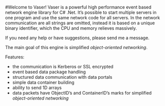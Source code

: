 #Welcome to Vaser!
Vaser is a powerful high performance event based network engine library for C# .Net. It’s possible to start multiple servers in one program and use the same network code for all servers.
In the network communication are all strings are omitted, instead it is based on a unique binary identifier, which the CPU and memory relieves massively.

If you need any help or have suggestions, please send me a message.

The main goal of this engine is simplified _object-oriented networking_.

Features:
+ the communication is Kerberos or SSL encrypted
+ event based data package handling
+ structured data communication with data portals
+ simple data container building
+ ability to send 1D arrays
+ data packets have ObjectID’s and ContainerID’s marks for simplified _object-oriented networking_
